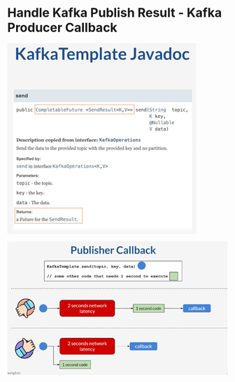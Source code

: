 # Handle Kafka Publish Result - Kafka Producer Callback

![img_12.png](img_12.png)

![img_13.png](img_13.png)